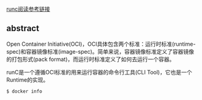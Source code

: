 [runc阅读参考链接](https://segmentfault.com/a/1190000017543294)

## abstract
Open Container Initiative(OCI)，OCI具体包含两个标准：运行时标准(runtime-spec)和容器镜像标准(image-spec)。简单来说，容器镜像标准定义了容器镜像的打包形式(pack format)，而运行时标准定义了如何去运行一个容器。

runC是一个遵循OCI标准的用来运行容器的命令行工具(CLI Tool)，它也是一个Runtime的实现。
```cassandraql
$ docker info
```